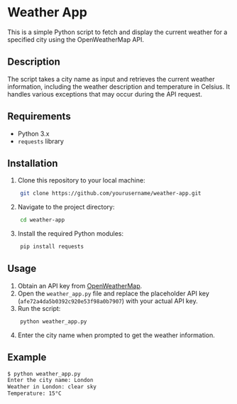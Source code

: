 # Weather App

This is a simple Python script to fetch and display the current weather for a specified city using the OpenWeatherMap API.

## Description
The script takes a city name as input and retrieves the current weather information, including the weather description and temperature in Celsius. It handles various exceptions that may occur during the API request.

## Requirements
- Python 3.x
- `requests` library

## Installation
1. Clone this repository to your local machine:
```bash
    git clone https://github.com/yourusername/weather-app.git
```
2. Navigate to the project directory:
```bash
    cd weather-app
```
3. Install the required Python modules:
```bash
    pip install requests
```

## Usage
1. Obtain an API key from [OpenWeatherMap](https://openweathermap.org/api).
2. Open the `weather_app.py` file and replace the placeholder API key (`afe72a4da5b0392c920e53f98a0b7907`) with your actual API key.
3. Run the script:
```bash
    python weather_app.py
```
4. Enter the city name when prompted to get the weather information.

## Example

```bash
$ python weather_app.py
Enter the city name: London
Weather in London: clear sky
Temperature: 15°C
```

